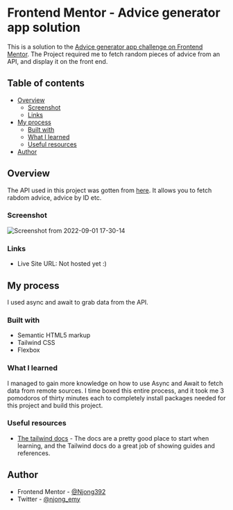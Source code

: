 # Frontend Mentor - Advice generator app solution

This is a solution to the [Advice generator app challenge on Frontend Mentor](https://www.frontendmentor.io/challenges/advice-generator-app-QdUG-13db). The Project required me to fetch random pieces of advice from an API, and display it on the front end.
## Table of contents

- [Overview](#overview)
  - [Screenshot](#screenshot)
  - [Links](#links)
- [My process](#my-process)
  - [Built with](#built-with)
  - [What I learned](#what-i-learned)
  - [Useful resources](#useful-resources)
- [Author](#author)


## Overview
The API used in this project was gotten from [here](https://api.adviceslip.com/). It allows you to fetch rabdom advice, advice by ID etc.

### Screenshot
![Screenshot from 2022-09-01 17-30-14](https://user-images.githubusercontent.com/81039882/187974545-61bc0959-247d-4b07-9d1f-f449ef95dc6f.png)




### Links

- Live Site URL: Not hosted yet :)

## My process
I used async and await to grab data from the API. 

### Built with

- Semantic HTML5 markup
- Tailwind CSS
- Flexbox

### What I learned
I managed to gain more knowledge on how to use Async and Await to fetch data from remote sources. I time boxed this entire process, and it took me 3 pomodoros of thirty minutes each to completely install packages needed for this project and build this project.

### Useful resources

- [The tailwind docs](www.tailwindcss.com) - The docs are a pretty good place to start when learning, and the Tailwind docs do a great job of showing guides and references.

## Author
- Frontend Mentor - [@Njong392](https://www.frontendmentor.io/profile/Njong392)
- Twitter - [@njong_emy](https://www.twitter.com/njong_emy)
